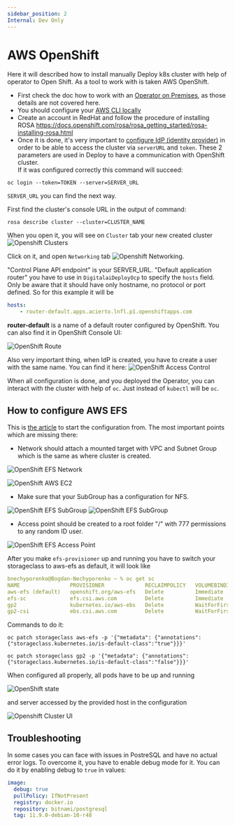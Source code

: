 ```yaml
---
sidebar_position: 2
Internal: Dev Only
---
```


# AWS OpenShift

Here it will described how to install manually Deploy k8s cluster with help of operator to Open Shift. 
As a tool to work with is taken AWS OpenShift.

* First check the doc how to work with an [Operator on Premises](https://xebialabs.github.io/xl-deploy-kubernetes-operator/docs/manual/onprem),
 as those details are not covered here.
* You should configure your [AWS CLI locally](https://docs.aws.amazon.com/cli/latest/userguide/cli-configure-quickstart.html)
* Create an account in RedHat and follow the procedure of installing ROSA https://docs.openshift.com/rosa/rosa_getting_started/rosa-installing-rosa.html
* Once it is done, it's very important to [configure IdP (identity provider)](https://docs.openshift.com/rosa/rosa_getting_started/rosa-config-identity-providers.html) in order to be able to access the cluster via `serverURL` and `token`.
These 2 parameters are used in Deploy to have a communication with OpenShift cluster.   
If it was configured correctly this command will succeed:
```shell script
oc login --token=TOKEN --server=SERVER_URL
```

`SERVER_URL` you can find the next way.
 
First find the cluster's console URL in the output of command:

```shell script
rosa describe cluster --cluster=CLUSTER_NAME
```

When you open it, you will see on `Cluster` tab your new created cluster
![Openshift Clusters](./pics/openshift-clusters.png)

Click on it, and open `Networking` tab
![Openshift Networking](./pics/openshift-networking.png).

"Control Plane API endpoint" is your SERVER_URL.
"Default application router" you have to use in `DigitalaiDeployOcp` to specify the `hosts` field. 
Only be aware that it should have only hostname, no protocol or port defined. So for this example it will be
```yaml
hosts:
    - router-default.apps.acierto.lnfl.p1.openshiftapps.com
```

**router-default** is a name of a default router configured by OpenShift.
You can also find it in OpenShift Console UI:

![OpenShift Route](./pics/openshift-route.png) 

Also very important thing, when IdP is created, you have to create a user with the same name. You can find it here:
![OpenShift Access Control](./pics/openshift-access-control.png)

When all configuration is done, and you deployed the Operator, you can interact with the cluster with help of `oc`.
Just instead of `kubectl` will be `oc`.

## How to configure AWS EFS

This is [the article](https://docs.openshift.com/container-platform/4.2/storage/persistent_storage/persistent-storage-efs.html) to start the configuration from.
The most important points which are missing there:

* Network should attach a mounted target with VPC and Subnet Group which is the same as where cluster is created.

![OpenShift EFS Network](./pics/openshift-efs-network.png) 

![OpenShift AWS EC2](./pics/openshift-aws-ec2.png)

* Make sure that your SubGroup has a configuration for NFS.

![OpenShift EFS SubGroup](./pics/openshift-efs-subgroup.png)
![OpenShift EFS SubGroup](./pics/openshift-efs-subgroup-nfs.png)

* Access point should be created to a root folder "/" with 777 permissions to any random ID user.

![OpenShift EFS Access Point](./pics/openshift-efs-access-point.png)

After you make `efs-provisioner` up and running you have to switch your storageclass to aws-efs as default, it will look like

```yaml
bnechyporenko@Bogdan-Nechyporenko ~ % oc get sc
NAME                PROVISIONER             RECLAIMPOLICY   VOLUMEBINDINGMODE      ALLOWVOLUMEEXPANSION   AGE
aws-efs (default)   openshift.org/aws-efs   Delete          Immediate              false                  30h
efs-sc              efs.csi.aws.com         Delete          Immediate              false                  24h
gp2                 kubernetes.io/aws-ebs   Delete          WaitForFirstConsumer   true                   5d3h
gp2-csi             ebs.csi.aws.com         Delete          WaitForFirstConsumer   true                   5d3h
```

Commands to do it:

```shell script
oc patch storageclass aws-efs -p '{"metadata": {"annotations":{"storageclass.kubernetes.io/is-default-class":"true"}}}'
```

```shell script
oc patch storageclass gp2 -p '{"metadata": {"annotations":{"storageclass.kubernetes.io/is-default-class":"false"}}}'
```

When configured all properly, all pods have to be up and running

![OpenShift state](./pics/openshift-cluster-state.png)

and server accessed by the provided host in the configuration

![Openshift Cluster UI](./pics/openshift-cluster-ui.png)

## Troubleshooting

In some cases you can face with issues in PostreSQL and have no actual error logs. 
To overcome it, you have to enable debug mode for it. You can do it by enabling debug to `true` in values:

```yaml
image:
  debug: true
  pullPolicy: IfNotPresent
  registry: docker.io
  repository: bitnami/postgresql
  tag: 11.9.0-debian-10-r48
```
 

